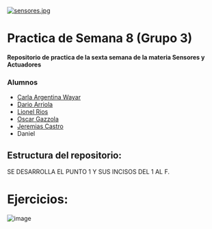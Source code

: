 [![sensores.jpg](https://i.postimg.cc/L6wBTd77/sensores.jpg)](https://postimg.cc/mt3HLnTN)

# Practica de Semana 8 (Grupo 3)

__Repositorio de practica de la sexta semana de la materia Sensores y Actuadores__

 
### Alumnos 
+ [Carla Argentina Wayar](https://github.com/WayarCarla)
+ [Dario Arriola](https://github.com/dr-arriola)
+ [Lionel Rios](https://github.com/RiosLionel)
+ [Oscar Gazzola](https://github.com/OscarAGazzola)
+ [Jeremias Castro](https://github.com/Jerec4stro)
+ Daniel 



## Estructura del repositorio:
SE DESARROLLA EL PUNTO 1 Y SUS INCISOS DEL 1 AL F.


# Ejercicios:
![image](https://user-images.githubusercontent.com/108525591/198904657-84d3d659-6c21-4a5b-b0f6-8e25d76b5dd0.png)
